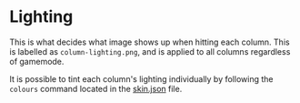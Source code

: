 # Lighting
This is what decides what image shows up when hitting each column. This is labelled as `column-lighting.png`, and is applied to all columns regardless of gamemode.

It is possible to tint each column's lighting individually by following the `colours` command located in the [skin.json](/wiki/skinning/json) file.